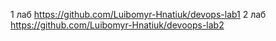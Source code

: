 1 лаб https://github.com/Luibomyr-Hnatiuk/devops-lab1
2 лаб https://github.com/Luibomyr-Hnatiuk/devoops-lab2
